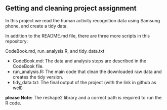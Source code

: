 ## Getting and cleaning project assignment

In this project we read the human activity recognition data using Samsung phone,
and create a tidy data. 

In addition to the README.md file, there are 
three more scripts in this repository:

CodeBook.md, run_analysis.R, and tidy_data.txt

* CodeBook.md: 
The data and analysis steps are described in the CodeBook file.
* run_analysis.R:
The main code that clean the downloaded raw data and creates the tidy version.
* tidy_data.txt:
The final output of the project (with the link in github as well)
     
**please Note:** 
The reshape2 library and a correct path is required to run the R code.     
        